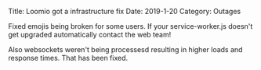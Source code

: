 Title: Loomio got a infrastructure fix
Date: 2019-1-20
Category: Outages

Fixed emojis being broken for some users. If your service-worker.js doesn't get upgraded automatically contact the web team!

Also websockets weren't being processesd resulting in higher loads and response times. That has been fixed.
